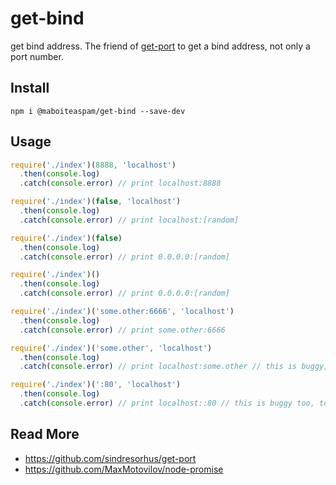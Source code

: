 # get-bind

get bind address. The friend of [get-port](https://github.com/sindresorhus/get-port) to get a bind address, not only a port number.

## Install

    npm i @maboiteaspam/get-bind --save-dev

## Usage

```js
require('./index')(8888, 'localhost')
  .then(console.log)
  .catch(console.error) // print localhost:8888

require('./index')(false, 'localhost')
  .then(console.log)
  .catch(console.error) // print localhost:[random]

require('./index')(false)
  .then(console.log)
  .catch(console.error) // print 0.0.0.0:[random]

require('./index')()
  .then(console.log)
  .catch(console.error) // print 0.0.0.0:[random]

require('./index')('some.other:6666', 'localhost')
  .then(console.log)
  .catch(console.error) // print some.other:6666

require('./index')('some.other', 'localhost')
  .then(console.log)
  .catch(console.error) // print localhost:some.other // this is buggy, to be improved later

require('./index')(':80', 'localhost')
  .then(console.log)
  .catch(console.error) // print localhost::80 // this is buggy too, to be improved later

```

## Read More

- https://github.com/sindresorhus/get-port
- https://github.com/MaxMotovilov/node-promise
